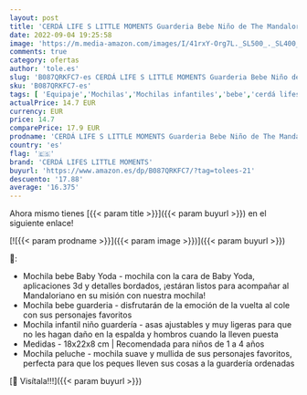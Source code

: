 ```yaml
---
layout: post
title: 'CERDÁ LIFE S LITTLE MOMENTS Guarderia Bebe Niño de The Mandalorian-Licencia Oficial Disney para Niños  Gris  Mochila Color 22 cms'
date: 2022-09-04 19:25:58
image: 'https://m.media-amazon.com/images/I/41rxY-Org7L._SL500_._SL400_.jpg'
comments: true
category: ofertas
author: 'tole.es'
slug: 'B087QRKFC7-es CERDÁ LIFE S LITTLE MOMENTS Guarderia Bebe Niño de The...'
sku: 'B087QRKFC7-es'
tags: [ 'Equipaje','Mochilas','Mochilas infantiles','bebe','cerdá lifes little moments','🇪🇸', ]
actualPrice: 14.7 EUR
currency: EUR
price: 14.7
comparePrice: 17.9 EUR
prodname: 'CERDÁ LIFE S LITTLE MOMENTS Guarderia Bebe Niño de The Mandalorian-Licencia Oficial Disney para Niños  Gris  Mochila Color 22 cms'
country: 'es'
flag: '🇪🇸'
brand: 'CERDÁ LIFES LITTLE MOMENTS'
buyurl: 'https://www.amazon.es/dp/B087QRKFC7/?tag=tolees-21'
descuento: '17.88'
average: '16.375'
---
```


Ahora mismo tienes [{{< param title >}}]({{< param buyurl >}}) en el siguiente enlace!

[![{{< param prodname >}}]({{< param image >}})]({{< param buyurl >}})

🔎:

- Mochila bebe Baby Yoda - mochila con la cara de Baby Yoda, aplicaciones 3d y detalles bordados, ¡estáran listos para acompañar al Mandaloriano en su misión con nuestra mochila!
- Mochila bebe guarderia - disfrutarán de la emoción de la vuelta al cole con sus personajes favoritos
- Mochila infantil niño guardería - asas ajustables y muy ligeras para que no les hagan daño en la espalda y hombros cuando la lleven puesta
- Medidas - 18x22x8 cm | Recomendada para niños de 1 a 4 años
- Mochila peluche - mochila suave y mullida de sus personajes favoritos, perfecta para que los peques lleven sus cosas a la guardería ordenadas

[🛒 Visítala!!!]({{< param buyurl >}})
